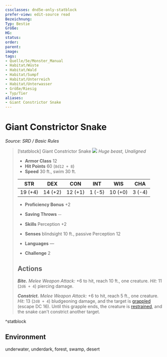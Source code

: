 ```yaml
---
cssclasses: dnd5e-only-statblock
prefer-view: edit-source read
Bezeichnung: 
Typ: Bestie
Größe: 
HG: 
status:
order:
parent:
image: 
tags:
- Quelle/5e/Monster_Manual
- Habitat/Wüste
- Habitat/Wald
- Habitat/Sumpf
- Habitat/Unterreich
- Habitat/Unterwasser
- Größe/Riesig
- Typ/Tier
aliases:
- Giant Constrictor Snake
---
```

# Giant Constrictor Snake
*Source: SRD / Basic Rules*  

> [!statblock] Giant Constrictor Snake
> ![](compendium/bestiary/beast/token/giant-constrictor-snake.png#token)
> *Huge beast, Unaligned*
> 
> - **Armor Class** 12 
> - **Hit Points** 60 (`8d12 + 8`)
> - **Speed** 30 ft., swim 30 ft.
> 
> |STR|DEX|CON|INT|WIS|CHA|
> |:---:|:---:|:---:|:---:|:---:|:---:|
> |19 (+4)|14 (+2)|12 (+1)| 1 (-5)|10 (+0)| 3 (-4)|
> 
> - **Proficiency Bonus** +2
> - **Saving Throws** ⏤
> - **Skills** Perception +2
> - **Senses** blindsight 10 ft., passive Perception 12
> 
> - **Languages** —
> - **Challenge** 2
> 
> ## Actions
> 
> ***Bite.*** *Melee Weapon Attack:* +6 to hit, reach 10 ft., one creature. *Hit:* 11 (`2d6 + 4`) piercing damage.
> 
> ***Constrict.*** *Melee Weapon Attack:* +6 to hit, reach 5 ft., one creature. *Hit:* 13 (`2d8 + 4`) bludgeoning damage, and the target is [grappled](rules/conditions.md#grappled) (escape DC 16). Until this grapple ends, the creature is [restrained](rules/conditions.md#restrained), and the snake can't constrict another target.

^statblock

## Environment

underwater, underdark, forest, swamp, desert